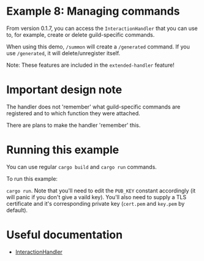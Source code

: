 # Example 8: Managing commands

From version 0.1.7, you can access the `InteractionHandler` that you can use to, for example, create or delete guild-specific commands.

When using this demo, `/summon` will create a `/generated` command. If you use `/generated`, it will delete/unregister itself.

Note: These features are included in the `extended-handler` feature!

# Important design note
The handler does not 'remember' what guild-specific commands are registered and to which function they were attached.

There are plans to make the handler 'remember' this.

# Running this example
You can use regular `cargo build` and `cargo run` commands.

To run this example:

`cargo run`. Note that you'll need to edit the `PUB_KEY` constant accordingly (it will panic if you don't give a vaild key).
You'll also need to supply a TLS certificate and it's corresponding private key (`cert.pem` and `key.pem` by default).

# Useful documentation
- [InteractionHandler](https://docs.rs/rusty_interaction/latest/rusty_interaction/handler/struct.InteractionHandler.html)
